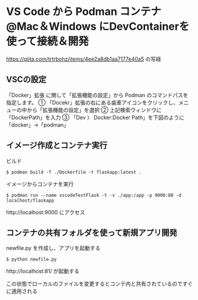 # VS Code から Podman コンテナ@Mac＆Windows にDevContainerを使って接続＆開発
https://qiita.com/trtrbohz/items/4ee2a8db1aa7177e40a5 の写経

## VSCの設定
「Docker」拡張 に関して「拡張機能の設定」から Podman のコマンドパスを指定します。
① 「Docekr」拡張の右にある歯車アイコンをクリックし、メニューの中から「拡張機能の設定」を選択
② 上記検索ウィンドウに「DockerPath」を入力
③ 「Dev 〉 Docker:Docker Path」を下図のように「docker」→「podman」

## イメージ作成とコンテナ実行
ビルド
```
$ podman build -f ./Dockerfile -t flaskapp:latest .
```

イメージからコンテナを実行
```
$ podman run --name vscodeTestFlask -t -v ./app:/app -p 9000:80 -d localhost/flaskapp
```

http://localhost:9000 にアクセス


## コンテナの共有フォルダを使って新規アプリ開発

newfile.py を作成し、アプリを起動する

```
$ python newfile.py 
```

http://localhost:81/ が起動する

この状態でローカルのファイルを変更するとコンテ内と共有されているのですぐに適用される
